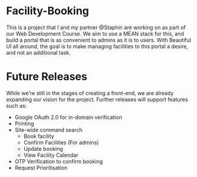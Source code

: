 # Facility-Booking

This is a project that I and my partner @Staphin are working on as part of our Web Development Course.
We aim to use a MEAN stack for this, and build a portal that is as convenient to admins as it is to users. With Beautiful UI all around, the goal is to make managing facilities to this portal a desire, and not an additional task.

# Future Releases
While we're still in the stages of creating a front-end, we are already expanding our vision for the project.
Further releases will support features such as:
- Google OAuth 2.0 for in-domain verification
- Printing
- Site-wide command search
  - Book facility
  - Confirm Facilities (For admins)
  - Update booking
  - View Facility Calendar
- OTP Verification to confirm booking
- Request Prioritisation 
